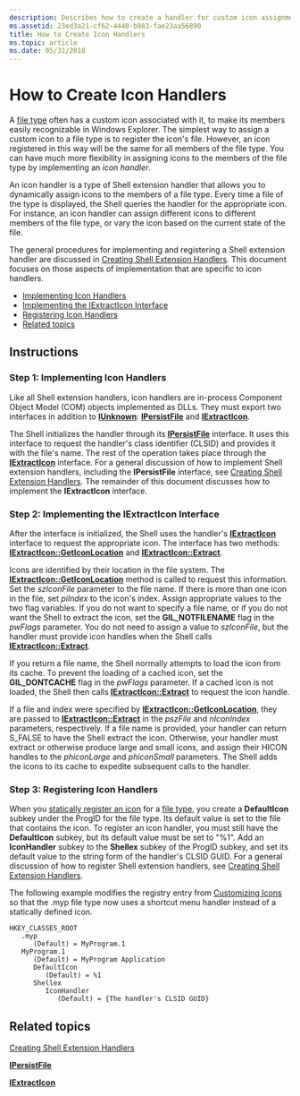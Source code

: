 ```yaml
---
description: Describes how to create a handler for custom icon assignments.
ms.assetid: 23ed3a21-cf62-4440-b983-fae23aa56890
title: How to Create Icon Handlers
ms.topic: article
ms.date: 05/31/2018
---
```


# How to Create Icon Handlers

A [file type](fa-file-types.md) often has a custom icon associated with it, to make its members easily recognizable in Windows Explorer. The simplest way to assign a custom icon to a file type is to register the icon's file. However, an icon registered in this way will be the same for all members of the file type. You can have much more flexibility in assigning icons to the members of the file type by implementing an *icon handler*.

An icon handler is a type of Shell extension handler that allows you to dynamically assign icons to the members of a file type. Every time a file of the type is displayed, the Shell queries the handler for the appropriate icon. For instance, an icon handler can assign different icons to different members of the file type, or vary the icon based on the current state of the file.

The general procedures for implementing and registering a Shell extension handler are discussed in [Creating Shell Extension Handlers](handlers.md). This document focuses on those aspects of implementation that are specific to icon handlers.

-   [Implementing Icon Handlers](#step-1-implementing-icon-handlers)
-   [Implementing the IExtractIcon Interface](#step-2-implementing-the-iextracticon-interface)
-   [Registering Icon Handlers](#step-3-registering-icon-handlers)
-   [Related topics](#related-topics)

## Instructions

### Step 1: Implementing Icon Handlers

Like all Shell extension handlers, icon handlers are in-process Component Object Model (COM) objects implemented as DLLs. They must export two interfaces in addition to [**IUnknown**](/windows/win32/api/unknwn/nn-unknwn-iunknown): [**IPersistFile**](/windows/win32/api/objidl/nn-objidl-ipersistfile) and [**IExtractIcon**](/windows/win32/api/shlobj_core/nn-shlobj_core-iextracticona).

The Shell initializes the handler through its [**IPersistFile**](/windows/win32/api/objidl/nn-objidl-ipersistfile) interface. It uses this interface to request the handler's class identifier (CLSID) and provides it with the file's name. The rest of the operation takes place through the [**IExtractIcon**](/windows/win32/api/shlobj_core/nn-shlobj_core-iextracticona) interface. For a general discussion of how to implement Shell extension handlers, including the **IPersistFile** interface, see [Creating Shell Extension Handlers](handlers.md). The remainder of this document discusses how to implement the **IExtractIcon** interface.

### Step 2: Implementing the IExtractIcon Interface

After the interface is initialized, the Shell uses the handler's [**IExtractIcon**](/windows/win32/api/shlobj_core/nn-shlobj_core-iextracticona) interface to request the appropriate icon. The interface has two methods: [**IExtractIcon::GetIconLocation**](/windows/win32/api/shlobj_core/nf-shlobj_core-iextracticona-geticonlocation) and [**IExtractIcon::Extract**](/windows/win32/api/shlobj_core/nf-shlobj_core-iextracticona-extract).

Icons are identified by their location in the file system. The [**IExtractIcon::GetIconLocation**](/windows/win32/api/shlobj_core/nf-shlobj_core-iextracticona-geticonlocation) method is called to request this information. Set the *szIconFile* parameter to the file name. If there is more than one icon in the file, set *piIndex* to the icon's index. Assign appropriate values to the two flag variables. If you do not want to specify a file name, or if you do not want the Shell to extract the icon, set the **GIL\_NOTFILENAME** flag in the *pwFlags* parameter. You do not need to assign a value to *szIconFile*, but the handler must provide icon handles when the Shell calls [**IExtractIcon::Extract**](/windows/win32/api/shlobj_core/nf-shlobj_core-iextracticona-extract).

If you return a file name, the Shell normally attempts to load the icon from its cache. To prevent the loading of a cached icon, set the **GIL\_DONTCACHE** flag in the *pwFlags* parameter. If a cached icon is not loaded, the Shell then calls [**IExtractIcon::Extract**](/windows/win32/api/shlobj_core/nf-shlobj_core-iextracticona-extract) to request the icon handle.

If a file and index were specified by [**IExtractIcon::GetIconLocation**](/windows/win32/api/shlobj_core/nf-shlobj_core-iextracticona-geticonlocation), they are passed to [**IExtractIcon::Extract**](/windows/win32/api/shlobj_core/nf-shlobj_core-iextracticona-extract) in the *pszFile* and *nIconIndex* parameters, respectively. If a file name is provided, your handler can return S\_FALSE to have the Shell extract the icon. Otherwise, your handler must extract or otherwise produce large and small icons, and assign their HICON handles to the *phiconLarge* and *phiconSmall* parameters. The Shell adds the icons to its cache to expedite subsequent calls to the handler.

### Step 3: Registering Icon Handlers

When you [statically register an icon](icon.md) for a [file type](fa-file-types.md), you create a **DefaultIcon** subkey under the ProgID for the file type. Its default value is set to the file that contains the icon. To register an icon handler, you must still have the **DefaultIcon** subkey, but its default value must be set to "%1". Add an **IconHandler** subkey to the **Shellex** subkey of the ProgID subkey, and set its default value to the string form of the handler's CLSID GUID. For a general discussion of how to register Shell extension handlers, see [Creating Shell Extension Handlers](handlers.md).

The following example modifies the registry entry from [Customizing Icons](icon.md) so that the .myp file type now uses a shortcut menu handler instead of a statically defined icon.

```
HKEY_CLASSES_ROOT
   .myp
      (Default) = MyProgram.1
   MyProgram.1
      (Default) = MyProgram Application
      DefaultIcon
         (Default) = %1
      Shellex
         IconHandler
            (Default) = {The handler's CLSID GUID}
```

## Related topics

<dl> <dt>

[Creating Shell Extension Handlers](handlers.md)
</dt> <dt>

[**IPersistFile**](/windows/win32/api/objidl/nn-objidl-ipersistfile)
</dt> <dt>

[**IExtractIcon**](/windows/win32/api/shlobj_core/nn-shlobj_core-iextracticona)
</dt> </dl>

 

 
